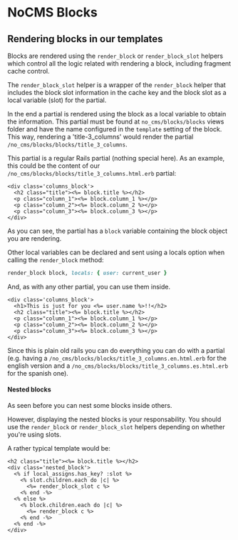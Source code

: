 # NoCMS Blocks

## Rendering blocks in our templates

Blocks are rendered using the `render_block` or `render_block_slot` helpers
which control all the logic related with rendering a block, including fragment
cache control.

The `render_block_slot` helper is a wrapper of the `render_block` helper that
includes the block slot information in the cache key and the block slot as a
local variable (slot) for the partial.

In the end a partial is rendered using the block as a local variable to obtain
the information. This partial must be found at `no_cms/blocks/blocks` views
folder and have the name configured in the `template` setting of the block. This
way, rendering a 'title-3_columns' would render the partial
`/no_cms/blocks/blocks/title_3_columns`.

This partial is a regular Rails partial (nothing special here). As an example,
this could be the content of our
`/no_cms/blocks/blocks/title_3_columns.html.erb` partial:

```erb
<div class='columns_block'>
  <h2 class="title"><%= block.title %></h2>
  <p class="column_1"><%= block.column_1 %></p>
  <p class="column_2"><%= block.column_2 %></p>
  <p class="column_3"><%= block.column_3 %></p>
</div>
```

As you can see, the partial has a `block` variable containing the block object
you are rendering.

Other local variables can be declared and sent using a locals option when
calling the `render_block` method:

```ruby
render_block block, locals: { user: current_user }
```

And, as with any other partial, you can use them inside.

```erb
<div class='columns_block'>
  <h1>This is just for you <%= user.name %>!!</h2>
  <h2 class="title"><%= block.title %></h2>
  <p class="column_1"><%= block.column_1 %></p>
  <p class="column_2"><%= block.column_2 %></p>
  <p class="column_3"><%= block.column_3 %></p>
</div>
```


Since this is plain old rails you can do everything you can do with a partial
(e.g. having a `/no_cms/blocks/blocks/title_3_columns.en.html.erb` for the
english version and a `/no_cms/blocks/blocks/title_3_columns.es.html.erb` for
the spanish one).


#### Nested blocks

As seen before you can nest some blocks inside others.

However, displaying the nested blocks is your responsability. You should use the
`render_block` or `render_block_slot` helpers depending on whether you're using
slots.

A rather typical template would be:

```erb
<h2 class="title"><%= block.title %></h2>
<div class='nested_block'>
  <% if local_assigns.has_key? :slot %>
    <% slot.children.each do |c| %>
      <%= render_block_slot c %>
    <% end -%>
  <% else %>
    <% block.children.each do |c| %>
      <%= render_block c %>
    <% end -%>
  <% end -%>
</div>
```
